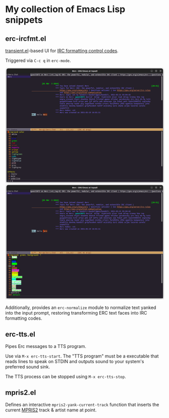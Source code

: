 # My collection of Emacs Lisp snippets

## erc-ircfmt.el

[transient.el](https://www.gnu.org/software/emacs/manual/html_mono/transient.html)-based UI for [IRC formatting control codes](https://modern.ircdocs.horse/formatting.html). 

Triggered via `C-c q` in `erc-mode`.

![Foreground selection](.assets/ircfmt-1.png?raw=true "Foreground color selection")
![Background selection](.assets/ircfmt-2.png?raw=true "Background color selection")

Additionally, provides an `erc-normalize` module to normalize text yanked into the input prompt, restoring transforming ERC text faces into IRC formatting codes.

## erc-tts.el

Pipes Erc messages to a TTS program.

Use via `M-x erc-tts-start`. The "TTS program" must be a executable that reads lines to speak on STDIN and outputs sound to your system's preferred sound sink.

The TTS process can be stopped using `M-x erc-tts-stop`.

## mpris2.el

Defines an interactive `mpris2-yank-current-track` function that inserts the current [MPRIS2](https://mpris2.readthedocs.io/en/latest/) track & artist name at point.
